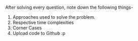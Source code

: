 After solving every question, note down the following things-
1. Approaches used to solve the problem.
2. Respective time complexities
3. Corner Cases
4. Upload code to Github :p